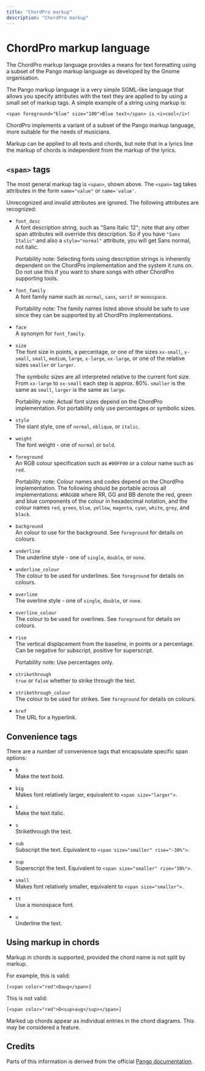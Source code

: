 ```yaml
---
title: "ChordPro markup"
description: "ChordPro markup"
---
```


# ChordPro markup language

The ChordPro markup language provides a means for text
formatting using a subset of the Pango markup language as developed by
the Gnome organisation.

The Pango markup language is a very simple SGML-like language that
allows you specify attributes with the text they are applied to by
using a small set of markup tags. A simple example of a string using
markup is:

    <span foreground="blue" size="100">Blue text</span> is <i>cool</i>!

ChordPro implements a variant of a subset of the Pango markup
language, more suitable for the needs of musicians.

Markup can be applied to all texts and chords, but note that in a
lyrics line the markup of chords is independent from the markup of the
lyrics.

## `<span>` tags

The most general markup tag is `<span>`, shown above. The `<span>` tag
takes attributes in the form `name="value"` or `name='value'`.

Unrecognized and invalid attributes are ignored.
The following attributes are recognized:

* `font_desc`  
A font description string, such as "Sans Italic 12"; note that any
other span attributes will override this description. So if you have
`"Sans Italic"` and also a `style="normal"` attribute, you will get Sans
normal, not italic.

  Portability note: Selecting fonts using description strings is
  inherently dependent on the ChordPro implementation and the system it
  runs on.
  Do not use this if you want to share songs with other ChordPro supporting tools.

* `font_family`  
A font family name such as `normal`, `sans`, `serif` or
`monospace`.

  Portability note: The family names listed above should be safe to
  use since they can be supported by all ChordPro implementations.

* `face`  
A synonym for `font_family`.

* `size`  
The font size in points, a percentage, or one of the 
sizes `xx-small`, `x-small`, `small`, `medium`, `large`, `x-large`,
`xx-large`, or one of the relative sizes `smaller` or `larger`.

  The symbolic sizes are all interpreted relative to the current font
  size. From `xx-large` to `xx-small` each step is approx. 80%.
  `smaller` is the same as `small`, `larger` is the same as `large`.
  
  Portability note: Actual font sizes depend on the ChordPro
  implementation. For portability only use percentages or symbolic
  sizes.

* `style`  
The slant style, one of `normal`, `oblique`, or `italic`.

* `weight`  
The font weight - one of `normal` or `bold`.

* `foreground`  
An RGB colour specification such as `#00FF00` or a colour name such
as `red`.

  Portability note: Colour names and codes depend on the ChordPro
  implementation. The following should be portable across all
  implementations: `#RRGGBB` where RR, GG and BB denote the red, green
  and blue components of the colour in hexadecimal notation, and the
  colour names `red`, `green`, `blue`, `yellow`, `magenta`, `cyan`,
  `white`, `grey`, and `black`.

* `background`  
An colour to use for the background. See `foreground` for details on colours.

* `underline`  
The underline style - one of `single`, `double`, or `none`.

* `underline_colour`  
The colour to be used for underlines.
See `foreground` for details on colours.

* `overline`  
The overline style - one of `single`, `double`, or `none`.

* `overline_colour`  
The colour to be used for overlines.
See `foreground` for details on colours.

* `rise`  
The vertical displacement from the baseline, in points or a
percentage.
Can be negative for subscript, positive for superscript.

  Portability note: Use percentages only.

* `strikethrough`  
`true` or `false` whether to strike through the text.

* `strikethrough_colour`  
The colour to be used for strikes.
See `foreground` for details on colours.

* `href`  
The URL for a hyperlink.  

## Convenience tags

There are a number of convenience tags that encapsulate specific span
options:

* `b`  
Make the text bold.

* `big`  
Makes font relatively larger, equivalent to `<span size="larger">`.

* `i`  
Make the text italic.

* `s`  
Strikethrough the text.

* `sub`  
Subscript the text.
Equivalent to `<span size="smaller" rise="-30%">`.

* `sup`  
Superscript the text.
Equivalent to `<span size="smaller" rise="30%">`.

* `small`  
Makes font relatively smaller, equivalent to `<span size="smaller">`.

* `tt`  
Use a monospace font.

* `u`  
Underline the text.

## Using markup in chords

Markup in chords is supported, provided the chord name is not split by
markup.

For example, this is valid:

    [<span color="red">Daug</span>]
	
This is not valid:

    [<span color="red">D<sup>aug</sup></span>]

Marked up chords appear as individual entries in the chord diagrams.
This may be considered a feature.

## Credits

Parts of this information is derived from the official [Pango documentation](https://docs.gtk.org/Pango/pango_markup.html#pango-markup).
